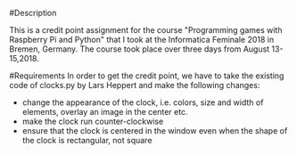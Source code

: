 #Description

  This is a credit point assignment for the course "Programming games with Raspberry Pi and Python" that I took at the Informatica    Feminale 2018 in Bremen, Germany. The course took place over three days from August 13-15,2018.

#Requirements
  In order to get the credit point, we have to take the existing code of clocks.py by Lars Heppert and make the following changes:

- change the appearance of the clock, i.e. colors, size and width of elements, overlay an image in the center etc.
- make the clock run counter-clockwise
- ensure that the clock is centered in the window even when the shape of the clock is rectangular, not square
